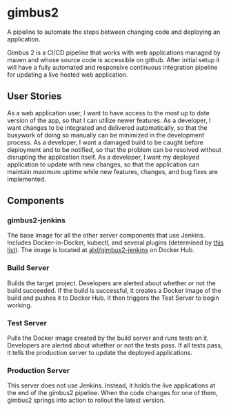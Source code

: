 # gimbus2

A pipeline to automate the steps between changing code and deploying an application.

Gimbus 2 is a CI/CD pipeline that works with web applications managed by maven and whose source code is accessible on github. After initial setup it will have a fully automated and responsive continuous integration pipeline for updating a live hosted web application.

## User Stories

As a web application user, I want to have access to the most up to date version of the app, so that I can utilize newer features.
As a developer, I want changes to be integrated and delivered automatically, so that the busywork of doing so manually can be minimized in the development process.
As a developer, I want a damaged build to be caught before deployment and to be notified, so that the problem can be resolved without disrupting the application itself.
As a developer, I want my deployed application to update with new changes, so that the application can maintain maximum uptime while new features, changes, and bug fixes are implemented.

## Components

### gimbus2-jenkins

The base image for all the other server components that use Jenkins. Includes Docker-in-Docker, kubectl, and several plugins (determined by [this list](gimbus2-jenkins/plugins.txt)). The image is located at [alxl/gimbus2-jenkins](https://hub.docker.com/repository/docker/alxl/gimbus2-jenkins) on Docker Hub.

### Build Server

Builds the target project. Developers are alerted about whether or not the build succeeded. If the build is successful, it creates a Docker image of the build and pushes it to Docker Hub. It then triggers the Test Server to begin working.

### Test Server

Pulls the Docker image created by the build server and runs tests on it. Developers are alerted about whether or not the tests pass. If all tests pass, it tells the production server to update the deployed applications.

### Production Server

This server does not use Jenkins. Instead, it holds the live applications at the end of the gimbus2 pipeline. When the code changes for one of them, gimbus2 springs into action to rollout the latest version.
